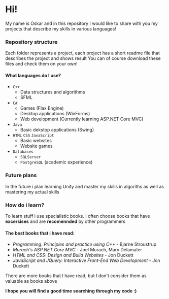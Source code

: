 # Hi!
My name is Oskar and in this repository I would like to share with you my projects that describe my skills in various languages!
### Repository structure
Each folder represents a project, each project has a short readme file that describes the project and shows result
You can of course download these files and check them on your own!

#### What languages do I use?
- `C++`
  + Data structures and algorithms
  + SFML
- `C#`
  + Games (Flax Engine)
  + Desktop applications (WinForms)
  + Web development (Currently learning ASP.NET Core MVC)
- `Java`
  + Basic dekstop applications (Swing)
- `HTML` `CSS` `JavaScript`
  + Basic websites
  + Website games
- `Databases`
  + `SQLServer`
  + `PostgreSQL` (academic experience)
  
### Future plans
In the future i plan learning Unity and master my skills in algoriths as well as mastering my actual skills
### How do i learn?
To learn stuff i use specialistic books. I often choose books that have **excersises** and are **recomennded** by other programmers
#### The best books that i have read:
- *Programming. Principles and practice using C++* - Bjarne Stroustrup
- *Murach's ASP.NET Core MVC* - Joel Murach, Mary Delamater
- *HTML and CSS: Design and Build Websites* - Jon Duckett
- *JavaScript and JQuery: Interactive Front-End Web Development* - Jon Duckett  

There are more books that I have read, but I don't consider them as valuable as books above

**I hope you will find a good time searching through my code :)**

  
 

  

